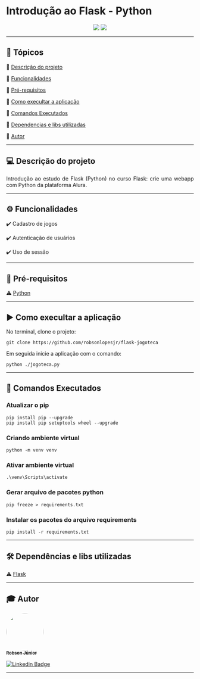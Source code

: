 <h1>Introdução ao Flask - Python</h1>

<p align="center">
  <img src="https://img.shields.io/static/v1?label=Python&message=language&color=blue&style=for-the-badge&logo=Python"/>
   <img src="http://img.shields.io/static/v1?label=STATUS&message=Finalizado&color=green&style=for-the-badge"/>
</p>

---

## 📖 Tópicos

:small_blue_diamond: [Descrição do projeto](#-descrição-do-projeto)

:small_blue_diamond: [Funcionalidades](#-funcionalidades)

:small_blue_diamond: [Pré-requisitos](#-pré-requisitos)

:small_blue_diamond: [Como execultar a aplicação](#-como-execultar-a-aplicação)

:small_blue_diamond: [Comandos Executados](#-comandos-executados)

:small_blue_diamond: [Dependencias e libs utilizadas](#-dependencias-e-libs-utilizadas)

:small_blue_diamond: [Autor](#-autor)

---

## 💻 Descrição do projeto

<p align="justify">
  Introdução ao estudo de Flask (Python) no curso Flask: crie uma webapp com Python da plataforma Alura. 
</p>

---

## ⚙️ Funcionalidades

:heavy_check_mark: Cadastro de jogos

:heavy_check_mark: Autenticação de usuários

:heavy_check_mark: Uso de sessão

---

## 🎯 Pré-requisitos

:warning: [Python](https://www.python.org/)

---

## ▶️ Como execultar a aplicação

No terminal, clone o projeto:

```
git clone https://github.com/robsonlopesjr/flask-jogoteca
```

Em seguida inicie a aplicação com o comando:

```
python ./jogoteca.py
```

---

## 📌 Comandos Executados

### Atualizar o pip

```
pip install pip --upgrade
pip install pip setuptools wheel --upgrade
```

### Criando ambiente virtual

```
python -m venv venv
```

### Ativar ambiente virtual

```
.\venv\Scripts\activate
```

### Gerar arquivo de pacotes python
```
pip freeze > requirements.txt
```

### Instalar os pacotes do arquivo requirements
```
pip install -r requirements.txt
```

---

## 🛠 Dependências e libs utilizadas

:warning: [Flask](https://flask.palletsprojects.com/en/2.2.x/)

---

## 🎓 Autor

<a href="https://www.instagram.com/robsonlopesjr/">
 <img style="border-radius: 50%;" src="https://avatars3.githubusercontent.com/u/69487360?s=400&u=7956928a6764b5ab125fccfa6350c58e3414e2ff&v=4" width="100px;" alt=""/>
 <br />
 <sub><b>Robson Júnior</b></sub></a>
 <br />

[![Linkedin Badge](https://img.shields.io/badge/LinkedIn-Robson-blue?style=flat-square&logo=Linkedin&logoColor=white&link=https://www.linkedin.com/in/robsonlopesjr)](https://www.linkedin.com/in/robsonlopesjr)

---